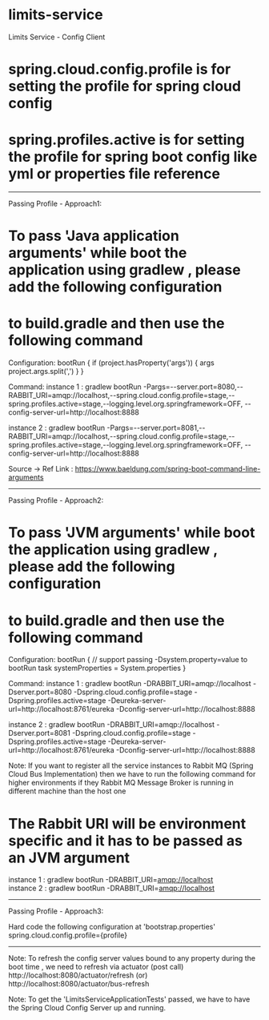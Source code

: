 # limits-service
Limits Service - Config Client

# spring.cloud.config.profile is for setting the profile for spring cloud config
# spring.profiles.active is for setting the profile for spring boot config like yml or properties file reference
-------------------------------------------------------------------------------------------------------------------------
Passing Profile - Approach1:

# To pass 'Java application arguments' while boot the application using gradlew , please add the following configuration
# to build.gradle and then use the following command
Configuration:
bootRun {
	if (project.hasProperty('args')) {
		args project.args.split(',')
	}
}

Command:
instance 1 : gradlew bootRun -Pargs=--server.port=8080,--RABBIT_URI=amqp://localhost,--spring.cloud.config.profile=stage,--spring.profiles.active=stage,--logging.level.org.springframework=OFF,
--config-server-url=http://localhost:8888


instance 2 : gradlew bootRun  -Pargs=--server.port=8081,--RABBIT_URI=amqp://localhost,--spring.cloud.config.profile=stage,--spring.profiles.active=stage,--logging.level.org.springframework=OFF,
--config-server-url=http://localhost:8888

Source -> Ref Link : https://www.baeldung.com/spring-boot-command-line-arguments

-------------------------------------------------------------------------------------------------------------------------

Passing Profile - Approach2:

# To pass 'JVM arguments' while boot the application using gradlew , please add the following configuration
# to build.gradle and then use the following command
Configuration:
bootRun {
	// support passing -Dsystem.property=value to bootRun task
	systemProperties = System.properties
}

Command:
instance 1 : gradlew bootRun -DRABBIT_URI=amqp://localhost -Dserver.port=8080 -Dspring.cloud.config.profile=stage -Dspring.profiles.active=stage -Deureka-server-url=http://localhost:8761/eureka -Dconfig-server-url=http://localhost:8888

instance 2 : gradlew bootRun -DRABBIT_URI=amqp://localhost -Dserver.port=8081 -Dspring.cloud.config.profile=stage -Dspring.profiles.active=stage -Deureka-server-url=http://localhost:8761/eureka -Dconfig-server-url=http://localhost:8888


Note:
If you want to register all the service instances to Rabbit MQ (Spring Cloud Bus Implementation) then
we have to run the following command for higher environments if they Rabbit MQ Message Broker is running in different machine than the host one
# The Rabbit URI will be environment specific and it has to be passed as an JVM argument
instance 1 : gradlew bootRun -DRABBIT_URI=<amqp://localhost>    
instance 2 : gradlew bootRun -DRABBIT_URI=<amqp://localhost> 

-------------------------------------------------------------------------------------------------------------------------
Passing Profile - Approach3:

Hard code the following configuration at 'bootstrap.properties'
spring.cloud.config.profile={profile} 

----------------------------------------------------------------------------------------------------------------

Note: To refresh the config server values bound to any property during the boot time , we need to refresh via actuator (post call) http://localhost:8080/actuator/refresh 
(or)
http://localhost:8080/actuator/bus-refresh 

Note: To get the 'LimitsServiceApplicationTests' passed, we have to have the Spring Cloud Config Server up and running.